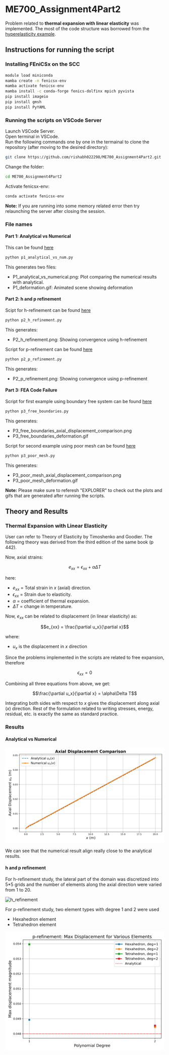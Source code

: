 # ME700_Assignment4Part2


Problem related to **thermal expansion with linear elasticity** was implemented. The most of the code structure was borrowed from the [hyperelasticity example](https://github.com/Lejeune-Lab-Graduate-Course-Materials/fenicsX/blob/main/hyperelasticity_beam.py).

## Instructions for running the script

### Installing FEniCSx on the SCC

```bash
module load miniconda
mamba create -n fenicsx-env
mamba activate fenicsx-env
mamba install -c conda-forge fenics-dolfinx mpich pyvista
pip install imageio
pip install gmsh
pip install PyYAML
```

### Running the scripts on VSCode Server
Launch VSCode Server.\
Open terminal in VSCode.\
Run the following commands one by one in the termainal to clone the repository (after moving to the desired directory):

```bash
git clone https://github.com/rishabh022298/ME700_Assignment4Part2.git
```
Change the folder:
```bash
cd ME700_Assignment4Part2
```
Activate fenicsx-env:
```bash
conda activate fenicsx-env
```
**Note:** If you are running into some memory related error then try relaunching the server after closing the session.

### File names

#### Part 1: Analytical vs Numerical
This can be found [here](https://github.com/rishabh022298/ME700_Assignment4Part2/blob/main/p1_analytical_vs_num.py)
```bash
python p1_analytical_vs_num.py
```

This generates two files:
- P1_analytical_vs_numerical.png: Plot comparing the numerical results with analytical.
- P1_deformation.gif: Animated scene showing deformation
  
#### Part 2: h and p refinement
Scipt for h-refinement can be found [here](https://github.com/rishabh022298/ME700_Assignment4Part2/blob/main/p2_h_refinement.py)
```bash
python p2_h_refinement.py
```

This generates:

- P2_h_refinement.png: Showing convergence using h-refinement
  
Script for p-refinement can be found [here](https://github.com/rishabh022298/ME700_Assignment4Part2/blob/main/p2_p_refinement.py)
```bash
python p2_p_refinement.py
```

This generates:
- P2_p_refinement.png: Showing convergence using p-refinement

#### Part 3: FEA Code Failure
Script for first example using boundary free system can be found [here](https://github.com/rishabh022298/ME700_Assignment4Part2/blob/main/p3_free_boundaries.py)
```bash
python p3_free_boundaries.py
```

This generates:
- P3_free_boundaries_axial_displacement_comparison.png
- P3_free_boundaries_deformation.gif
  
Script for second example using poor mesh can be found [here](https://github.com/rishabh022298/ME700_Assignment4Part2/blob/main/p3_poor_mesh.py)
```bash
python p3_poor_mesh.py
```

This generates:
- P3_poor_mesh_axial_displacement_comparison.png
- P3_poor_mesh_deformation.gif

**Note:** Please make sure to referesh "EXPLORER" to check out the plots and gifs that are generated after running the scripts.

## Theory and Results

### Thermal Expansion with Linear Elasticity
User can refer to Theory of Elasticity by Timoshenko and Goodier. The following theory was derived from the third edition of the same book (p 442).

Now, axial strains:

$$e_{xx} = \epsilon_{xx} + \alpha\Delta T$$

here:
- $e_{xx}$ = Total strain in $x$ (axial) direction.
- $\epsilon_{xx}$ = Strain due to elasticity.
- $\alpha$ = coefficient of thermal expansion.
- $\Delta T$ = change in temperature. 

Now, $e_{xx}$ can be related to displacement (in linear elasticity) as:

$$e_{xx} = \frac{\partial u_x}{\partial x}$$

where:
- $u_x$ is the displacement in $x$ direction

Since the problems implemented in the scripts are related to free expansion, therefore

$$\epsilon_{xx} = 0$$

Combining all three equations from above, we get:

$$\frac{\partial u_x}{\partial x} = \alpha\Delta T$$

Integrating both sides with respect to $x$ gives the displacement along axial ($x$) direction. Rest of the formulation related to writing stresses, energy, residual, etc. is exactly the same as standard practice.

### Results

#### Analytical vs Numerical

![analytical_vs_num](figures/P1_analytical_vs_numerical.png)

We can see that the numerical result align really close to the analytical results.

#### h and p refinement

For h-refinement study, the lateral part of the domain was discretized into 5*5 grids and the number of elements along the axial direction were varied from 1 to 20.

![h_refinement](figure/P2_h_refinement.png)

For p-refinement study, two element types with degree 1 and 2 were used
- Hexahedron element
- Tetrahedron element

![p_refinement](figures/P2_p_refinement.png)
